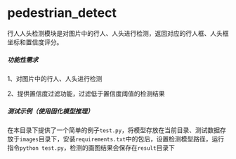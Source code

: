# pedestrian_detect

行人人头检测模块是对图片中的行人、人头进行检测，返回对应的行人框、人头框坐标和置信度评分。

##### 功能性需求

1、对图片中的行人、人头进行检测

2、提供置信度过滤功能，过滤低于置信度阈值的检测结果

##### **测试示例（使用固化模型推理）**

在本目录下提供了一个简单的例子`test.py`，将模型存放在当前目录、测试数据存放于`images`目录下，安装`requirements.txt`中的包后，设置检测模型路径，运行指令`python test.py`，检测的画图结果会保存在`result`目录下

